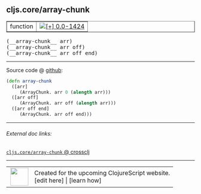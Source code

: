 ## cljs.core/array-chunk



 <table border="1">
<tr>
<td>function</td>
<td><a href="https://github.com/cljsinfo/cljs-api-docs/tree/0.0-1424"><img valign="middle" alt="[+] 0.0-1424" title="Added in 0.0-1424" src="https://img.shields.io/badge/+-0.0--1424-lightgrey.svg"></a> </td>
</tr>
</table>


 <samp>
(__array-chunk__ arr)<br>
</samp>
 <samp>
(__array-chunk__ arr off)<br>
</samp>
 <samp>
(__array-chunk__ arr off end)<br>
</samp>

---







Source code @ [github](https://github.com/clojure/clojurescript/blob/r2268/src/cljs/cljs/core.cljs#L2421-L2427):

```clj
(defn array-chunk
  ([arr]
     (ArrayChunk. arr 0 (alength arr)))
  ([arr off]
     (ArrayChunk. arr off (alength arr)))
  ([arr off end]
     (ArrayChunk. arr off end)))
```

<!--
Repo - tag - source tree - lines:

 <pre>
clojurescript @ r2268
└── src
    └── cljs
        └── cljs
            └── <ins>[core.cljs:2421-2427](https://github.com/clojure/clojurescript/blob/r2268/src/cljs/cljs/core.cljs#L2421-L2427)</ins>
</pre>

-->

---



###### External doc links:

[`cljs.core/array-chunk` @ crossclj](http://crossclj.info/fun/cljs.core.cljs/array-chunk.html)<br>

---

 <table>
<tr><td>
<img valign="middle" align="right" width="48px" src="http://i.imgur.com/Hi20huC.png">
</td><td>
Created for the upcoming ClojureScript website.<br>
[edit here] | [learn how]
</td></tr></table>

[edit here]:https://github.com/cljsinfo/cljs-api-docs/blob/master/cljsdoc/cljs.core_array-chunk.cljsdoc
[learn how]:https://github.com/cljsinfo/cljs-api-docs/wiki/cljsdoc-files

<!--

This information was too distracting to show to readers, but I'll leave it
commented here since it is helpful to:

- pretty-print the data used to generate this document
- and show how to retrieve that data



The API data for this symbol:

```clj
{:ns "cljs.core",
 :name "array-chunk",
 :type "function",
 :signature ["[arr]" "[arr off]" "[arr off end]"],
 :source {:code "(defn array-chunk\n  ([arr]\n     (ArrayChunk. arr 0 (alength arr)))\n  ([arr off]\n     (ArrayChunk. arr off (alength arr)))\n  ([arr off end]\n     (ArrayChunk. arr off end)))",
          :title "Source code",
          :repo "clojurescript",
          :tag "r2268",
          :filename "src/cljs/cljs/core.cljs",
          :lines [2421 2427]},
 :full-name "cljs.core/array-chunk",
 :full-name-encode "cljs.core_array-chunk",
 :history [["+" "0.0-1424"]]}

```

Retrieve the API data for this symbol:

```clj
;; from Clojure REPL
(require '[clojure.edn :as edn])
(-> (slurp "https://raw.githubusercontent.com/cljsinfo/cljs-api-docs/catalog/cljs-api.edn")
    (edn/read-string)
    (get-in [:symbols "cljs.core/array-chunk"]))
```

-->
